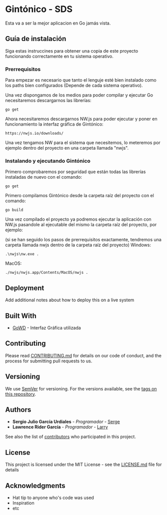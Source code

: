 # Gintónico - SDS

Esta va a ser la mejor aplicacion en Go jamás vista.

## Guía de instalación

Siga estas instruccines para obtener una copia de este proyecto funcionando correctamente en tu sistema operativo.


### Prerrequisitos

Para empezar es necesario que tanto el lenguje esté bien instalado como los paths bien configurados (Depende de cada sistema operativo).

Una vez dispongamos de los medios para poder compilar y ejecutar Go necesitaremos descargarnos las librerías:

```
go get
```

Ahora necesitaremos descargarnos NW.js para poder ejecutar y poner en funcionamiento la interfaz gráfica de Gintónico:

```
https://nwjs.io/downloads/
```

Una vez tengamos NW para el sistema que necesitemos, lo meteremos por ejemplo dentro del proyecto en una carpeta llamada "nwjs".

### Instalando y ejecutando Gintónico

Primero comprobaremos por seguridad que están todas las librerías instaladas de nuevo con el comando:

```
go get
```

Primero compilamos Gintónico desde la carpeta raíz del proyecto con el comando: 

```
go build
```

Una vez compilado el proyecto ya podremos ejecutar la aplicación con NW.js pasandole al ejecutable del mismo la carpeta raíz del proyecto, por ejemplo:

(si se han seguido los pasos de prerrequisitos exactamente, tendremos una carpeta llamada nwjs dentro de la carpeta raíz del proyecto)
Windows:
```
.\nwjs\nw.exe .
```
MacOS:
```
./nwjs/nwjs.app/Contents/MacOS/nwjs .
```

## Deployment

Add additional notes about how to deploy this on a live system

## Built With

* [GoWD](https://github.com/dtylman/gowd) - Interfaz Gráfica utilizada

## Contributing

Please read [CONTRIBUTING.md](#) for details on our code of conduct, and the process for submitting pull requests to us.

## Versioning

We use [SemVer](#) for versioning. For the versions available, see the [tags on this repository](https://github.com/your/project/tags). 

## Authors

* **Sergio Julio García Urdiales** - *Programador* - [Serge](#)
* **Lawrence Rider García** - *Programador* - [Larry](http://www.larryrider.es)

See also the list of [contributors](https://github.com/Sjgu1/Gintonico/contributors) who participated in this project.

## License

This project is licensed under the MIT License - see the [LICENSE.md](LICENSE.md) file for details

## Acknowledgments

* Hat tip to anyone who's code was used
* Inspiration
* etc
